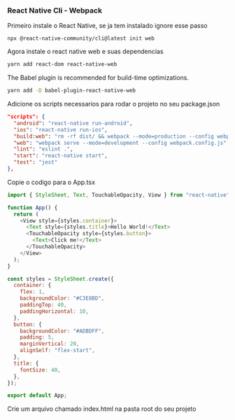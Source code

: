 ### React Native Cli - Webpack

Primeiro instale o React Native, se ja tem instalado ignore esse passo

```shell
npx @react-native-community/cli@latest init web
```

Agora instale o react native web e suas dependencias

```sh
yarn add react-dom react-native-web
```

The Babel plugin is recommended for build-time optimizations.

```sh
yarn add -D babel-plugin-react-native-web
```

Adicione os scripts necessarios para rodar o projeto no seu package.json

```json
"scripts": {
  "android": "react-native run-android",
  "ios": "react-native run-ios",
  "build:web": "rm -rf dist/ && webpack --mode=production --config webpack.config.js", // This line for build project
  "web": "webpack serve --mode=development --config webpack.config.js", // This line for dev mode
  "lint": "eslint .",
  "start": "react-native start",
  "test": "jest"
},
```

Copie o codigo para o App.tsx

```js
import { StyleSheet, Text, TouchableOpacity, View } from "react-native";

function App() {
  return (
    <View style={styles.container}>
      <Text style={styles.title}>Hello World!</Text>
      <TouchableOpacity style={styles.button}>
        <Text>Click me!</Text>
      </TouchableOpacity>
    </View>
  );
}

const styles = StyleSheet.create({
  container: {
    flex: 1,
    backgroundColor: "#C3E8BD",
    paddingTop: 40,
    paddingHorizontal: 10,
  },
  button: {
    backgroundColor: "#ADBDFF",
    padding: 5,
    marginVertical: 20,
    alignSelf: "flex-start",
  },
  title: {
    fontSize: 40,
  },
});

export default App;
```

Crie um arquivo chamado index.html na pasta root do seu projeto

<!DOCTYPE html>
<html>
  <head>
    <meta charset="UTF-8" />
    <meta name="viewport" content="width=device-width, initial-scale=1.0" />
    <meta http-equiv="X-UA-Compatible" content="ie=edge" />
    <title>React Native Web</title>
    <style>
      #app-root {
        display: flex;
        flex: 1 1 100%;
        height: 100vh;
      }
    </style>
  </head>
  <body>
    <div id="app-root"></div>
  </body>
</html>

Agora crie um arquivo na pasta raiz com o nome index.web.js

Cole o codigo abaixo

```js
import { AppRegistry } from "react-native";

import App from "./App";
import { name as appName } from "./app.json";
if (module.hot) {
  module.hot.accept();
}
AppRegistry.registerComponent(appName, () => App);
AppRegistry.runApplication(appName, {
  initialProps: {},
  rootTag: document.getElementById("app-root"),
});
```

Agora crie um arquivo de configuração para o webpack webpack.config.js na pasta raiz

e cole o codigo abaixo

```js
const path = require('path');

const webpack = require('webpack');
const HtmlWebpackPlugin = require('html-webpack-plugin');

const appDirectory = path.resolve(__dirname);
const {presets} = require(`${appDirectory}/babel.config.js`);

const compileNodeModules = [
  // Add every react-native package that needs compiling
  // 'react-native-gesture-handler',
].map((moduleName) => path.resolve(appDirectory, `node_modules/${moduleName}`));

const babelLoaderConfiguration = {
  test: /\.js$|tsx?$/,
  // Add every directory that needs to be compiled by Babel during the build.
  include: [
    path.resolve(__dirname, 'index.web.js'), // Entry to your application
    path.resolve(__dirname, 'App.tsx'), // Change this to your main App file
    path.resolve(__dirname, 'src'),
    ...compileNodeModules,
  ],
  use: {
    loader: 'babel-loader',
    options: {
      cacheDirectory: true,
      presets,
      plugins: ['react-native-web'],
    },
  },
};

const svgLoaderConfiguration = {
  test: /\.svg$/,
  use: [
    {
      loader: '@svgr/webpack',
    },
  ],
};

const imageLoaderConfiguration = {
  test: /\.(gif|jpe?g|png)$/,
  use: {
    loader: 'url-loader',
    options: {
      name: '[name].[ext]',
    },
  },
};

module.exports = {
  entry: {
    app: path.join(__dirname, 'index.web.js'),
  },
  output: {
    path: path.resolve(appDirectory, 'dist'),
    publicPath: '/',
    filename: 'rnw_blogpost.bundle.js',
  },
  resolve: {
    extensions: ['.web.tsx', '.web.ts', '.tsx', '.ts', '.web.js', '.js'],
    alias: {
      'react-native$': 'react-native-web',
    },
  },
  module: {
    rules: [
      babelLoaderConfiguration,
      imageLoaderConfiguration,
      svgLoaderConfiguration,
    ],
  },
  plugins: [
    new HtmlWebpackPlugin({
      template: path.join(__dirname, 'index.html'),
    }),
    new webpack.HotModuleReplacementPlugin(),
    new webpack.DefinePlugin({
      // See: https://github.com/necolas/react-native-web/issues/349
      __DEV__: JSON.stringify(true),
    }),
  ],
};
```

Adicione configuracoes no babel.config.js

```js
plugins: [
   [
   "module-resolver",
   {
      alias: {
         "^react-native$": "react-native-web",
      },
   },
   ],
   "react-native-web",
],
```

Se precisar criar tests usando jest adicione a configuração abaixo no seu arquivo de test

```js
moduleNameMapper: {
   "^react-native$": "react-native-web",
},
```